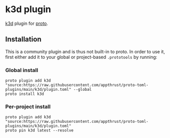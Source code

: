 # k3d plugin

[k3d](https://github.com/k3d-io/k3d) plugin for [proto](https://github.com/moonrepo/proto).

## Installation

This is a community plugin and is thus not built-in to proto. In order to use it, first either add it to your global or project-based `.prototools` by running:

### Global install

```shell
proto plugin add k3d "source:https://raw.githubusercontent.com/appthrust/proto-toml-plugins/main/k3d/plugin.toml" --global
proto install k3d
```

### Per-project install

```shell
proto plugin add k3d "source:https://raw.githubusercontent.com/appthrust/proto-toml-plugins/main/k3d/plugin.toml"
proto pin k3d latest --resolve
```

